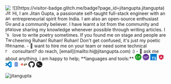 <a href="https://twitter.com/jitanguptapage">
  <img align="left" alt="Jitan Gupta's Twitter" width="22px" src="https://raw.githubusercontent.com/peterthehan/peterthehan/master/assets/twitter.svg" />
</a>
![](https://visitor-badge.glitch.me/badge?page_id=jitangupta.jitangupta)
<br />
Hi, I am Jitan Gupta, a passionate self-taught full-stack engineer with an entrepreneurial spirit from India. 
I am also an open-source enthusiast and a community believer. I have learnt a lot from the community and love sharing my knowledge whenever possible through writing articles.
I love to write poetry sometimes. If you found me on stage and people are cheering Ruhan! Ruhan! Ruhan! Don't get confused, it's just my poetic name.
- 💼 want to hire me on your team or need some technical consultant? do reach, [email](mailto:hi@jitangupta.com) :)
- 💬 ask me about anything, i am happy to help;
**languages and tools:**  
<code><img height="20" src="https://raw.githubusercontent.com/github/explore/80688e429a7d4ef2fca1e82350fe8e3517d3494d/topics/csharp/csharp.png"></code>
<code><img height="20" src="https://raw.githubusercontent.com/github/explore/5c058a388828bb5fde0bcafd4bc867b5bb3f26f3/topics/dotnet/dotnet.png"></code>
<code><img height="20" src="https://raw.githubusercontent.com/github/explore/80688e429a7d4ef2fca1e82350fe8e3517d3494d/topics/typescript/typescript.png"></code>
<code><img height="20" src="https://raw.githubusercontent.com/github/explore/80688e429a7d4ef2fca1e82350fe8e3517d3494d/topics/angular/angular.png"></code>
<code><img alt="Visual Studio Code" width="20" src="https://raw.githubusercontent.com/github/explore/80688e429a7d4ef2fca1e82350fe8e3517d3494d/topics/visual-studio-code/visual-studio-code.png" /></code>
<code><img alt="SQL" width="20" src="https://raw.githubusercontent.com/github/explore/80688e429a7d4ef2fca1e82350fe8e3517d3494d/topics/sql/sql.png" /></code>
<code><img alt="Git" width="20" src="https://raw.githubusercontent.com/github/explore/80688e429a7d4ef2fca1e82350fe8e3517d3494d/topics/git/git.png" /></code>
<code><img alt="GitHub" width="20" src="https://raw.githubusercontent.com/github/explore/78df643247d429f6cc873026c0622819ad797942/topics/github/github.png" /></code>
<code><img alt="Terminal" width="20" src="https://raw.githubusercontent.com/github/explore/80688e429a7d4ef2fca1e82350fe8e3517d3494d/topics/terminal/terminal.png" /></code>

<p align="left">  
  <img src="https://github-readme-stats.vercel.app/api?username=jitangupta&show_icons=false" alt="jitangupta" />
 </p>